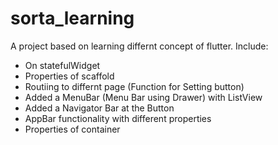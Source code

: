 # sorta_learning

A project based on learning differnt concept of flutter. 
Include: 
- On statefulWidget
- Properties of scaffold 
- Routiing to differnt page (Function for Setting button)
- Added a MenuBar (Menu Bar using Drawer) with ListView
- Added a Navigator Bar at the Button
- AppBar functionality with different properties 
- Properties of container

